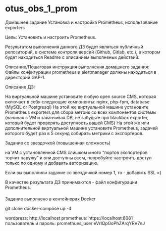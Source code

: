 # otus_obs_1_prom
Домашнее задание
Установка и настройка Prometheus, использование exporters

Цель:
Установить и настроить Prometheus.

Результатом выполнения данного ДЗ будет являться публичный репозиторий, в системе контроля версий (Github, Gitlab, etc.), в котором будет находиться Readme с описанием выполненых действий.


Описание/Пошаговая инструкция выполнения домашнего задания:
Файлы конфигурации prometheus и alertmanager должны находиться в директории GAP-1.


Описание ДЗ:

На виртуальной машине установите любую open source CMS, которая включает в себя следующие компоненты: nginx, php-fpm, database (MySQL or Postgresql)
На этой же виртуальной машине установите Prometheus exporters для сбора метрик со всех компонентов системы (начиная с VM и заканчивая DB, не забудьте про blackbox exporter, который будет проверять доступность вашей CMS)
На этой же или дополнительной виртуальной машине установите Prometheus, задачей которого будет раз в 5 секунд собирать метрики с экспортеров.

Задание со звездочкой (повышенная сложность)

на VM с установленной CMS слишком много “портов экспортеров торчит наружу” и они доступны всем, попробуйте настроить доступ только по одному и добавить авторизацию.

Если вы выполнили задание со звездочкой номер 1, то - добавить SSL =)

В качестве результата ДЗ принимаются - файл конфигурации Prometheus.

#### 

Задание выполнено в контейнерах Docker

git clone
docker-compose up -d

wordpress: http://localhost
prometheus: https://localhost:8081
пользователь и пароль:
promethues_user
eVrIQpGoPhZArqYRV7nJ